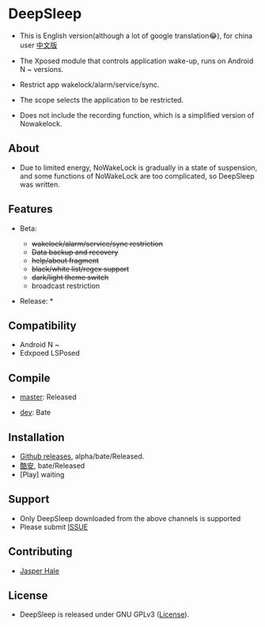 # DeepSleep

* This is English version(although a lot of google translation😂), for china user [中文版](https://github.com/Jasper-1024/DeepSleep/blob/dev/README/README_zh_cn.md)

* The Xposed module that controls application wake-up, runs on Android N ~ versions.
* Restrict app wakelock/alarm/service/sync.
* The scope selects the application to be restricted.
* Does not include the recording function, which is a simplified version of Nowakelock.

## About

* Due to limited energy, NoWakeLock is gradually in a state of suspension, and some functions of NoWakeLock are too complicated, so DeepSleep was written.

## Features

* Beta:
  * ~~wakelock/alarm/service/sync restriction~~
  * ~~Data backup and recovery~~
  * ~~help/about fragment~~
  * ~~black/white list/regex support~~
  * ~~dark/light theme switch~~
  * broadcast restriction

* Release:
  * 

## Compatibility

* Android N ~ 
* Edxpoed LSPosed

## Compile

* [master](https://github.com/Jasper-1024/DeepSleep): Released

* [dev](https://github.com/Jasper-1024/DeepSleep/tree/dev): Bate

## Installation

* [Github releases](https://github.com/Jasper-1024/DeepSleep/releases), alpha/bate/Released.
* [酷安](https://www.coolapk.com/apk/260112), bate/Released
* [Play] waiting

## Support

* Only DeepSleep downloaded from the above channels is supported
* Please submit [ISSUE](https://github.com/Jasper-1024/DeepSleep/issues)

## Contributing

* [Jasper Hale](https://github.com/Jasper-1024)

## License

* DeepSleep is released under GNU GPLv3 ([License](https://github.com/Jasper-1024/DeepSleep/blob/master/LICENSE)).
